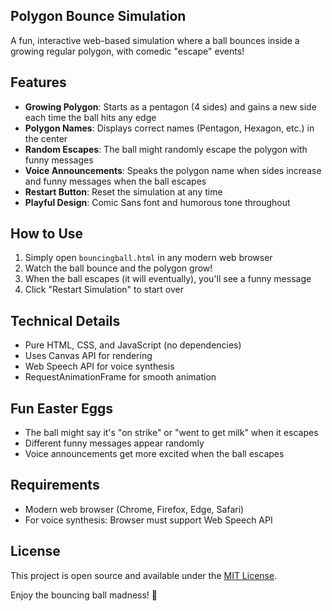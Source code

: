 ## Polygon Bounce Simulation

A fun, interactive web-based simulation where a ball bounces inside a growing regular polygon, with comedic "escape" events!

## Features

- **Growing Polygon**: Starts as a pentagon (4 sides) and gains a new side each time the ball hits any edge
- **Polygon Names**: Displays correct names (Pentagon, Hexagon, etc.) in the center
- **Random Escapes**: The ball might randomly escape the polygon with funny messages
- **Voice Announcements**: Speaks the polygon name when sides increase and funny messages when the ball escapes
- **Restart Button**: Reset the simulation at any time
- **Playful Design**: Comic Sans font and humorous tone throughout

## How to Use 

1. Simply open `bouncingball.html` in any modern web browser
2. Watch the ball bounce and the polygon grow!
3. When the ball escapes (it will eventually), you'll see a funny message
4. Click "Restart Simulation" to start over

## Technical Details 

- Pure HTML, CSS, and JavaScript (no dependencies)
- Uses Canvas API for rendering
- Web Speech API for voice synthesis
- RequestAnimationFrame for smooth animation

## Fun Easter Eggs 

- The ball might say it's "on strike" or "went to get milk" when it escapes
- Different funny messages appear randomly
- Voice announcements get more excited when the ball escapes

## Requirements 

- Modern web browser (Chrome, Firefox, Edge, Safari)
- For voice synthesis: Browser must support Web Speech API

## License 

This project is open source and available under the [MIT License](LICENSE).

Enjoy the bouncing ball madness! 🤪

